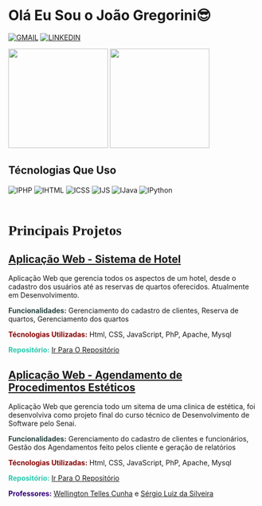 ### <h1>Olá Eu Sou o João Gregorini😎</h1>

[![GMAIL](https://img.shields.io/badge/Gmail-D14836?style=for-the-badge&logo=gmail&logoColor=white)](mailto:joaovitorgregorini@gmail.com)
[![LINKEDIN](https://img.shields.io/badge/LinkedIn-0077B5?style=for-the-badge&logo=linkedin&logoColor=white)](https://www.linkedin.com/in/joão-gregorini-72852717b/)

<picture >
<source height=200px
  srcset="https://github-readme-stats.vercel.app/api?username=jvg21&show_icons=true&theme=dark&rank_icon=github&count_private"
  media="(prefers-color-scheme: dark)"
/>
<source height=200px
  srcset="https://github-readme-stats.vercel.app/api?username=jvg21&show_icons=true&rank_icon=github&count_private"
  media="(prefers-color-scheme: light), (prefers-color-scheme: no-preference)"
/>
<img height=200px src="https://github-readme-stats.vercel.app/api?username=jvg21&show_icons=true&rank_icon=github&count_private" />
</picture>
<picture>
<source height=200px
  srcset="https://github-readme-stats.vercel.app/api/top-langs/?username=jvg21&layout=donut&theme=dark"
  media="(prefers-color-scheme: dark)"
/>
<source height=200px
  srcset="https://github-readme-stats.vercel.app/api/top-langs/?username=jvg21&layout=donut"
  media="(prefers-color-scheme: light), (prefers-color-scheme: no-preference)"
/>
<img height=200px src="https://github-readme-stats.vercel.app/api/top-langs/?username=jvg21&layout=donut" />
</picture>
<h2>Técnologias Que Uso</h2>
<div style="display: inline_block">
  <img align="center" alt="IPHP" src="https://img.shields.io/badge/PHP-777BB4?style=for-the-badge&logo=php&logoColor=white">
  <img align="center" alt="IHTML" src="https://img.shields.io/badge/HTML5-E34F26?style=for-the-badge&logo=html5&logoColor=white">
  <img align="center" alt="ICSS"  src="https://img.shields.io/badge/CSS3-1572B6?style=for-the-badge&logo=css3&logoColor=white">
  <img align="center" alt="IJS"  src="https://img.shields.io/badge/JavaScript-F7DF1E?style=for-the-badge&logo=javascript&logoColor=black">
  <img align="center" alt="IJava"  src="https://img.shields.io/badge/Java-ED8B00?style=for-the-badge&logo=openjdk&logoColor=white">
  <img align="center" alt="IPython"  src="https://img.shields.io/badge/Python-14354C?style=for-the-badge&logo=python&logoColor=white">
</div>
<br/>
<h1 style="font-family:	Times New Roman;"><strong>Principais Projetos</strong></h1>

<h2 style="text-decoration: underline">Aplicação Web - Sistema de Hotel</h2>
<p>Aplicação Web que gerencia todos os aspectos de um hotel, desde o cadastro dos usuários até as reservas de quartos  oferecidos. Atualmente em Desenvolvimento.</p>
<p><b style="color:#2a4641">Funcionalidades:</b> Gerenciamento do cadastro de clientes, Reserva de quartos, Gerenciamento dos quartos</p>
<p><b style="color:#860202">Técnologias Utilizadas:</b> Html, CSS, JavaScript, PhP, Apache, Mysql</p>

<p><b style="color:#2AC8AE">Repositório:</b> <a href="https://github.com/jvg21/Projeto_XpCriativa">Ir Para O Repositório</a></p>

<h2 style="text-decoration: underline">Aplicação Web - Agendamento de Procedimentos Estéticos</h2>
<p>Aplicação Web que gerencia todo um sitema de uma clinica de estética, foi desenvolviva como projeto final do curso técnico de Desenvolvimento de Software pelo Senai.</p>
<p><b style="color:#2a4641">Funcionalidades:</b> Gerenciamento do cadastro de clientes e funcionários, Gestão dos Agendamentos feito pelos cliente e geração de relatórios</p>
<p><b style="color:#860202">Técnologias Utilizadas:</b> Html, CSS, JavaScript, PhP, Apache, Mysql</p>

<p><b style="color:#2AC8AE">Repositório:</b> <a href="https://github.com/jvg21/SA_Senai">Ir Para O Repositório</a></p>
<p><b style="color:#330077">Professores:</b> 
<a href="https://www.linkedin.com/in/wellington-telles-cunha-76103b18/">Wellington Telles Cunha</a> e 
<a href="https://www.linkedin.com/in/sergio-luiz-da-silveira-82848a121/">Sérgio Luiz da Silveira</a></p>

